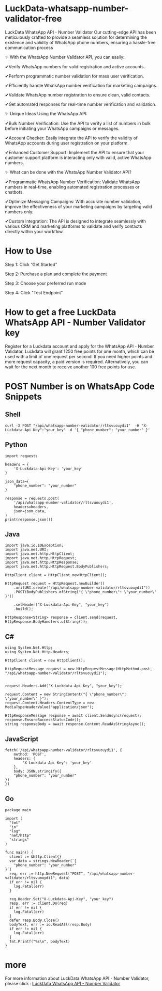 # LuckData-whatsapp-number-validator-free
LuckData WhatsApp API - Number Validator Our cutting-edge API has been meticulously crafted to provide a seamless solution for determining the existence and validity of WhatsApp phone numbers, ensuring a hassle-free communication process

✨ With the WhatsApp Number Validator API, you can easily:

✔Verify WhatsApp numbers for valid registration and active accounts.

✔Perform programmatic number validation for mass user verification.

✔Efficiently handle WhatsApp number verification for marketing campaigns.

✔Validate WhatsApp number registration to ensure clean, valid contacts.

✔Get automated responses for real-time number verification and validation.

✨ Unique Ideas Using the WhatsApp API:

✔Bulk Number Verification: Use the API to verify a list of numbers in bulk before initiating your WhatsApp campaigns or messages.

✔Account Checker: Easily integrate the API to verify the validity of WhatsApp accounts during user registration on your platform.

✔Enhanced Customer Support: Implement the API to ensure that your customer support platform is interacting only with valid, active WhatsApp numbers.

✨ What can be done with the WhatsApp Number Validator API?

✔Programmatic WhatsApp Number Verification: Validate WhatsApp numbers in real-time, enabling automated registration processes or chatbots.

✔Optimize Messaging Campaigns: With accurate number validation, improve the effectiveness of your marketing campaigns by targeting valid numbers only.

✔Custom Integration: The API is designed to integrate seamlessly with various CRM and marketing platforms to validate and verify contacts directly within your workflow.

# How to Use
Step 1: Click “Get Started”

Step 2: Purchase a plan and complete the payment

Step 3: Choose your preferred run mode

Step 4: Click "Test Endpoint"
# How to get a free LuckData WhatsApp API - Number Validator key
Register for a Luckdata account and apply for the WhatsApp API - Number Validator. Luckdata will grant 1250 free points for one month, which can be used with a limit of one request per second. If you need higher points and more request capacity, a paid version is required. Alternatively, you can wait for the next month to receive another 100 free points for use.

# POST Number is on WhatsApp Code Snippets
## Shell
    curl -X POST "/api/whatsapp-number-validator/rltsvuouydi1"  -H "X-Luckdata-Api-Key":"your_key" -d '{ "phone_number": "your_number" }'
## Python
    import requests
    
    headers = {
        'X-Luckdata-Api-Key': 'your_key'
    }
    
    json_data={
        "phone_number": "your_number"
    }
    
    response = requests.post(
        '/api/whatsapp-number-validator/rltsvuouydi1',
        headers=headers,
        json=json_data,
    )
    print(response.json())
## Java
    import java.io.IOException;
    import java.net.URI;
    import java.net.http.HttpClient;
    import java.net.http.HttpRequest;
    import java.net.http.HttpResponse;
    import java.net.http.HttpRequest.BodyPublishers;
    
    HttpClient client = HttpClient.newHttpClient();
    
    HttpRequest request = HttpRequest.newBuilder()
        .uri(URI.create("/api/whatsapp-number-validator/rltsvuouydi1"))
        .POST(BodyPublishers.ofString("{ \"phone_number\": \"your_number\" }"))
        
        .setHeader("X-Luckdata-Api-Key", "your_key")
        .build();
    
    HttpResponse<String> response = client.send(request, HttpResponse.BodyHandlers.ofString());
## C#
    using System.Net.Http;
    using System.Net.Http.Headers;
    
    HttpClient client = new HttpClient();
    
    HttpRequestMessage request = new HttpRequestMessage(HttpMethod.post, "/api/whatsapp-number-validator/rltsvuouydi1");
    
    
    request.Headers.Add("X-Luckdata-Api-Key", "your_key");
    
    request.Content = new StringContent("{ \"phone_number\": \"your_number\" }");
    request.Content.Headers.ContentType = new MediaTypeHeaderValue("application/json");
    
    HttpResponseMessage response = await client.SendAsync(request);
    response.EnsureSuccessStatusCode();
    string responseBody = await response.Content.ReadAsStringAsync();
## JavaScript
    fetch('/api/whatsapp-number-validator/rltsvuouydi1', {
        method: 'POST',
        headers: {
            'X-Luckdata-Api-Key': 'your_key'
        },
        body: JSON.stringify({
        "phone_number": "your_number"
    })
    })
## Go
    package main
    
    import (
      "fmt"
      "io"
      "log"
      "net/http"
      "strings"
    )
    
    func main() {
      client := &http.Client{}
      var data = strings.NewReader(`{
        "phone_number": "your_number"
    }`)
      req, err := http.NewRequest("POST", "/api/whatsapp-number-validator/rltsvuouydi1", data)
      if err != nil {
        log.Fatal(err)
      }
      
      req.Header.Set("X-Luckdata-Api-Key", "your_key")
      resp, err := client.Do(req)
      if err != nil {
        log.Fatal(err)
      }
      defer resp.Body.Close()
      bodyText, err := io.ReadAll(resp.Body)
      if err != nil {
        log.Fatal(err)
      }
      fmt.Printf("%s\n", bodyText)
    }
# more
For more information about LuckData WhatsApp API - Number Validator, please click : <a href="https://luckdata.io/marketplace/detail/whatsapp-number-validator">LuckData WhatsApp API - Number Validator</a>
